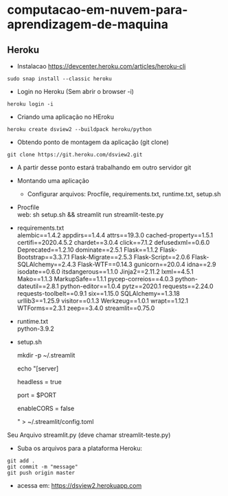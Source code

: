 # computacao-em-nuvem-para-aprendizagem-de-maquina

## Heroku

* Instalacao https://devcenter.heroku.com/articles/heroku-cli

```
sudo snap install --classic heroku
```

* Login no Heroku (Sem abrir o browser -i)

```
heroku login -i
```

* Criando uma aplicação no HEroku

```
heroku create dsview2 --buildpack heroku/python
```

* Obtendo ponto de montagem da aplicação (git clone)

```
git clone https://git.heroku.com/dsview2.git
```

* A partir desse ponto estará trabalhando em outro servidor git

* Montando uma aplicação
  * Configurar arquivos: Procfile, requirements.txt, runtime.txt, setup.sh   

* Procfile  
	web: sh setup.sh && streamlit run streamlit-teste.py

* requirements.txt  
alembic==1.4.2
appdirs==1.4.4
attrs==19.3.0
cached-property==1.5.1
certifi==2020.4.5.2
chardet==3.0.4
click==7.1.2
defusedxml==0.6.0
Deprecated==1.2.10
dominate==2.5.1
Flask==1.1.2
Flask-Bootstrap==3.3.7.1
Flask-Migrate==2.5.3
Flask-Script==2.0.6
Flask-SQLAlchemy==2.4.3
Flask-WTF==0.14.3
gunicorn==20.0.4
idna==2.9
isodate==0.6.0
itsdangerous==1.1.0
Jinja2==2.11.2
lxml==4.5.1
Mako==1.1.3
MarkupSafe==1.1.1
pycep-correios==4.0.3
python-dateutil==2.8.1
python-editor==1.0.4
pytz==2020.1
requests==2.24.0
requests-toolbelt==0.9.1
six==1.15.0
SQLAlchemy==1.3.18
urllib3==1.25.9
visitor==0.1.3
Werkzeug==1.0.1
wrapt==1.12.1
WTForms==2.3.1
zeep==3.4.0
streamlit==0.75.0

* runtime.txt  
	python-3.9.2

* setup.sh  

	mkdir -p ~/.streamlit

	echo "[server]
	
	headless = true
	
	port = $PORT
	
	enableCORS = false
	
	" > ~/.streamlit/config.toml

Seu Arquivo streamlit.py (deve chamar streamlit-teste.py)

* Suba os arquivos para a plataforma Heroku:

```
git add .
git commit -m "message"
git push origin master
```

* acessa em: https://dsview2.herokuapp.com

